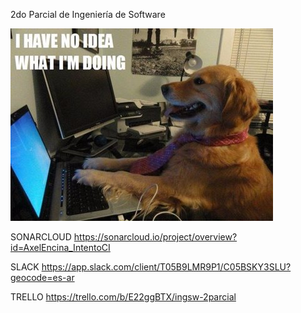 2do Parcial de Ingeniería de Software

![Imagen](image-1.png)

SONARCLOUD
https://sonarcloud.io/project/overview?id=AxelEncina_IntentoCI

SLACK
https://app.slack.com/client/T05B9LMR9P1/C05BSKY3SLU?geocode=es-ar

TRELLO
https://trello.com/b/E22ggBTX/ingsw-2parcial
